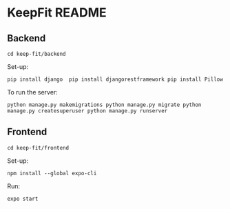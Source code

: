 # KeepFit README

## Backend

`cd keep-fit/backend`

Set-up:

`
pip install django 
pip install djangorestframework
pip install Pillow 
`


To run the server:

`
python manage.py makemigrations
python manage.py migrate
python manage.py createsuperuser
python manage.py runserver
`


## Frontend

`cd keep-fit/frontend`

Set-up:

`npm install --global expo-cli`


Run:

`expo start`



